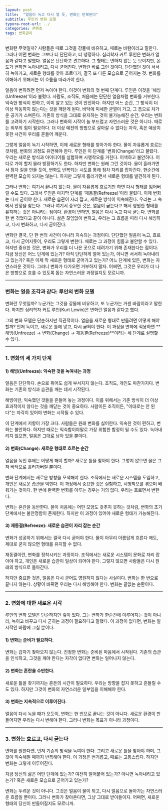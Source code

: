 ```yaml
---
layout: post
title:  "얼음이 녹고 다시 얼 듯, 변화는 반복된다"
subtitle: 루인의 변화 모델
typora-root-url: ../
categories: 콘텐츠
tags: 변화관리
---
```




변화란 무엇일까? 사람들은 때로 그것을 강물에 비유하고, 때로는 바람이라고 말한다. 그러나 어떤 변화는 그보다 더 단단하고, 더 냉정하다. 심리학자 커트 루인은 변화가 얼음과 같다고 말했다. 얼음은 단단하고 견고하다. 그 형태는 변하지 않는 듯 보이지만, 온도가 변하면 녹아내리고, 다시 굳어진다. 변화란 바로 그런 것이다. 단단했던 것이 서서히 녹아가고, 새로운 형태를 찾아 흐르다가, 결국 또 다른 모습으로 굳어지는 것. 변화를 이해하기 위해서는 이 흐름을 따라가야 한다.

얼음이 변하려면 먼저 녹아야 한다. 이것이 변화의 첫 번째 단계다. 루인은 이것을 '해빙(Unfreeze)'이라 불렀다. 사람도, 조직도, 처음에는 단단한 얼음처럼 변화를 거부한다. 익숙한 방식이 편하고, 이미 알고 있는 것이 안전하다. 하지만 어느 순간, 그 방식이 더 이상 작동하지 않는다는 것을 깨닫게 된다. 바닥에 미세한 균열이 가고, 그 틈으로 차가운 공기가 스며든다. 기존의 방식을 그대로 유지하는 것이 불가능해진 순간, 우리는 변화를 고려하기 시작한다. 그러나 변화의 시작이 늘 부드럽고 자연스러운 것은 아니다. 때로는 외부의 힘이 필요하다. 더 이상 예전의 방법으로 살아갈 수 없다는 자각, 혹은 예상치 못한 사건이 우리를 흔들어 깨운다.

그렇게 얼음이 녹기 시작하면, 이제 새로운 형태를 찾아가야 한다. 물이 자유롭게 흐르는 것처럼, 변화의 과정도 유연해야 한다. 루인은 이 단계를 '변화(Change)'라고 불렀다. 우리는 새로운 방식과 아이디어를 실험하며 시행착오를 거친다. 어색하고 불안하다. 어디로 가야 할지 몰라 방황하기도 한다. 하지만 변화는 원래 그런 것이다. 물이 흘러가면서 점차 길을 만들 듯이, 변화도 반복되는 시도를 통해 점차 자리를 잡아간다. 한순간에 완벽한 모습이 되지는 않는다. 하지만 그렇게 흘러가면서 새로운 형태를 발견하게 된다.

그러나 변화는 여기서 끝나지 않는다. 물이 자유롭게 흐르기만 하면 다시 형태를 잃어버릴 수도 있다. 그래서 루인은 마지막 단계를 '재동결(Refreeze)'이라 불렀다. 이제 변화는 다시 굳어야 한다. 새로운 습관이 자리 잡고, 새로운 방식이 익숙해진다. 우리는 그 속에서 안정을 찾는다. 그러나 여기서 중요한 것은, 얼음이 굳는다고 해서 영원한 형태를 유지하는 것은 아니라는 점이다. 환경이 변하면, 얼음은 다시 녹고 다시 굳는다. 변화를 한 번 겪었다고 끝이 아니다. 삶은 끊임없이 변하고, 우리는 그 흐름을 따라 다시 해빙하고, 다시 변화하고, 다시 굳어진다.

변화란 결국, 단 한 번의 사건이 아니라 지속되는 과정이다. 단단했던 얼음이 녹고, 흐르고, 다시 굳어지듯이, 우리도 그렇게 변한다. 때로는 그 과정이 힘들고 불안할 수 있다. 하지만 중요한 것은, 변화가 우리를 더 나은 곳으로 데려가기 위해 존재한다는 점이다. 지금 당신은 어느 단계에 있는가? 아직 단단하게 얼어 있는가, 아니면 서서히 녹아내리고 있는가? 혹은 이제 막 새로운 형태로 굳어가고 있는가? 어느 단계에 있든, 변화는 자연스러운 것이다. 그러니 변화가 다가오면 거부하지 말자. 어쩌면, 그것은 우리가 더 나은 방향으로 흐를 수 있도록 돕는 자연스러운 과정일지도 모르니까.



---



### 변화는 얼음 조각과 같다: 루인의 변화 모델

변화란 무엇일까? 누군가는 그것을 강물에 비유하고, 또 누군가는 거센 바람이라고 말한다. 하지만 심리학자 커트 루인(Kurt Lewin)은 변화란 얼음과 같다고 했다.

그의 변화 모델은 단순하지만 직관적이다. 얼음을 새로운 형태로 만들려면 어떻게 해야 할까? 먼저 녹이고, 새로운 틀에 넣고, 다시 굳혀야 한다. 이 과정을 변화에 적용하면 **해빙(Unfreeze) → 변화(Change) → 재동결(Refreeze)**이라는 세 단계로 설명할 수 있다.

------

### 1. 변화의 세 가지 단계

#### 1) 해빙(Unfreeze): 익숙한 것을 녹여내는 과정

얼음은 단단하다. 손으로 쥐어도 쉽게 부서지지 않는다. 조직도, 개인도 마찬가지다. 변화는 기존의 방식과 습관을 깨는 데서 시작된다.

해빙이란, 익숙했던 것들을 흔들어 놓는 과정이다. 이를 위해서는 기존 방식이 더 이상 효과적이지 않다는 것을 깨닫는 것이 중요하다. 사람이든 조직이든, "이대로는 안 된다"는 자각이 있어야 변화는 시작될 수 있다.

이 단계에서 저항이 가장 크다. 사람들은 원래 변화를 싫어한다. 익숙한 것이 편하고, 변화는 불안하다. 하지만 때로는 익숙함이야말로 가장 위험한 함정이 될 수도 있다. 녹아내리지 않으면, 얼음은 그대로 남아 있을 뿐이다.

#### 2) 변화(Change): 새로운 형태로 흐르는 순간

얼음을 녹인 후에는 어떻게 해야 할까? 새로운 틀을 찾아야 한다. 그렇지 않으면 물은 그저 바닥으로 흘러가버릴 뿐이다.

변화 단계에서는 새로운 방향을 모색해야 한다. 조직에서는 새로운 시스템을 도입하고, 개인은 새로운 습관을 익힌다. 이 과정에서 중요한 것은 실험하고, 시행착오를 겪으며 배워가는 것이다. 한 번에 완벽한 변화를 이루는 경우는 거의 없다. 우리는 흐르면서 변한다.

변화는 혼란을 동반한다. 물이 처음에는 어떤 모양도 갖추지 못하는 것처럼, 변화의 초기 단계에서는 불안정함이 존재한다. 하지만 이 과정이 있어야 새로운 형태가 가능해진다.

#### 3) 재동결(Refreeze): 새로운 습관이 자리 잡는 순간

변화가 성공하기 위해서는 결국 다시 굳어야 한다. 물이 아무리 아름답게 흐른다 해도, 제대로 굳지 않으면 형태를 유지할 수 없다.

재동결이란, 변화를 정착시키는 과정이다. 조직에서는 새로운 시스템이 문화로 자리 잡아야 하고, 개인은 새로운 습관이 일상이 되어야 한다. 그렇지 않으면 사람들은 다시 원래의 방식으로 돌아간다.

하지만 중요한 것은, 얼음은 다시 굳어도 영원하지 않다는 사실이다. 변화는 한 번으로 끝나지 않는다. 상황이 바뀌면 우리는 다시 해빙해야 한다. 변화는 끝없는 순환이다.

------

### 2. 변화에 대한 새로운 시각

루인의 변화 모델은 단순하지만 깊이 있다. 그는 변화가 한순간에 이루어지는 것이 아니라, 녹이고 바꾸고 다시 굳히는 과정이 필요하다고 말했다. 이 과정이 없다면, 변화는 일시적인 바람에 그칠 뿐이다.

#### 1) 변화는 준비가 필요하다.

변화는 갑자기 찾아오지 않는다. 진정한 변화는 준비된 마음에서 시작된다. 기존의 습관을 인식하고, 그것을 깨야 한다는 자각이 없다면 변화는 일어나지 않는다.

#### 2) 변화는 혼란을 수반한다.

새로운 틀을 찾기까지는 혼돈의 시간이 필요하다. 우리는 방향을 잡지 못하고 흔들릴 수도 있다. 하지만 그것이 변화의 자연스러운 일부임을 이해해야 한다.

#### 3) 변화는 지속적으로 이루어진다.

얼음이 다시 녹을 때가 오듯이, 변화는 한 번으로 끝나는 것이 아니다. 새로운 환경이 만들어지면 우리는 다시 변해야 한다. 그러니 변화는 목표가 아니라 과정이다.

------

### 3. 변화는 흐르고, 다시 굳는다

변화를 원한다면, 먼저 기존의 방식을 녹여야 한다. 그리고 새로운 틀을 찾아야 하며, 그것이 익숙해질 때까지 반복해야 한다. 이 과정은 번거롭고, 때로는 고통스럽다. 하지만 변화는 그렇게 이루어진다.

지금 당신의 삶은 어떤 단계에 있는가? 여전히 얼어붙어 있는가? 아니면 녹아내리고 있는가? 혹은 새로운 모습으로 굳어가고 있는가?

변화는 두려운 것이 아니다. 그것은 얼음이 물이 되고, 다시 얼음으로 돌아가는 자연스러운 흐름일 뿐이다. 그러니 변화가 찾아온다면, 그냥 그대로 받아들이자. 어쩌면, 새로운 형태의 당신이 만들어질지도 모르니까.
